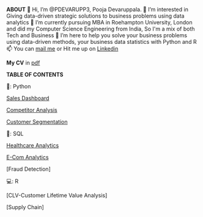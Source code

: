 **ABOUT**
👋 Hi, I’m @PDEVARUPP3, Pooja Devaruppala. 
👀 I’m interested in Giving data-driven strategic solutions to business problems using data analytics 
🌱 I’m currently pursuing MBA in Roehampton University, London and did my Computer Science Engineering from India, So I'm a mix of both Tech and Business 
💞️ I’m here to help you solve your business problems using data-driven methods, your business data statistics with Python and R 
📫 You can [mail me](devaruppalapriya@gmail.com) or Hit me up on [Linkedin](https://www.linkedin.com/in/pooja-devaruppala-b13532)

**My CV** in [pdf](https://github.com/PDEVARUPP3/PDEVARUPP3/blob/main/pooja_cv_new-github.pdf)

**TABLE OF CONTENTS**

🐍: Python 

[Sales Dashboard](https://github.com/PDEVARUPP3/Data-analysis-Portfolio/blob/main/Sales%20Dashboard)

[Competitor Analysis](https://github.com/PDEVARUPP3/PDEVARUPP3/blob/main/Competitor%20analysis)

[Customer Segmentation](https://github.com/PDEVARUPP3/PDEVARUPP3/blob/main/CustomerSegmentationUsingClustering.py)


💾: SQL 

[Healthcare Analytics](https://github.com/PDEVARUPP3/PDEVARUPP3/blob/main/HealthcareAnalysisSQL.sql)

[E-Com Analytics](https://github.com/PDEVARUPP3/PDEVARUPP3/blob/main/ECom%20Analysis%20SQL%20Script.sql)

[Fraud Detection]


💻: R

[CLV-Customer Lifetime Value Analysis]

[Supply Chain]




